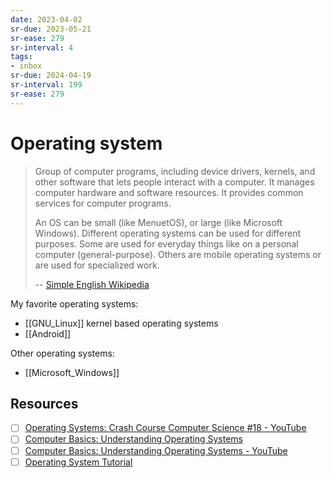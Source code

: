 ```yaml
---
date: 2023-04-02
sr-due: 2023-05-21
sr-ease: 279
sr-interval: 4
tags:
- inbox
sr-due: 2024-04-19
sr-interval: 199
sr-ease: 279
---
```


# Operating system

> Group of computer programs, including device drivers, kernels, and other
> software that lets people interact with a computer. It manages computer
> hardware and software resources. It provides common services for computer
> programs.
>
> An OS can be small (like MenuetOS), or large (like Microsoft Windows).
> Different operating systems can be used for different purposes. Some are used
> for everyday things like on a personal computer (general-purpose). Others are
> mobile operating systems or are used for specialized work.
>
> --
> [Simple English Wikipedia](https://simple.wikipedia.org/wiki/Operating_system)

My favorite operating systems:

- [[GNU_Linux]] kernel based operating systems
- [[Android]]

Other operating systems:

- [[Microsoft_Windows]]

## Resources

- [ ] [Operating Systems: Crash Course Computer Science #18 - YouTube](https://www.youtube.com/watch?v=26QPDBe-NB8)
- [ ] [Computer Basics: Understanding Operating Systems](https://edu.gcfglobal.org/en/computerbasics/understanding-operating-systems/1/)
- [ ] [Computer Basics: Understanding Operating Systems - YouTube](https://www.youtube.com/watch?v=fkGCLIQx1MI)
- [ ] [Operating System Tutorial](https://www.guru99.com/os-tutorial.html)
